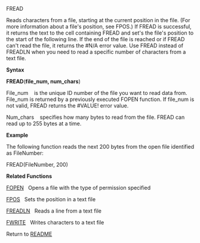 FREAD

Reads characters from a file, starting at the current position in the
file. (For more information about a file's position, see FPOS.) If FREAD
is successful, it returns the text to the cell containing FREAD and
set's the file's position to the start of the following line. If the end
of the file is reached or if FREAD can't read the file, it returns the
\#N/A error value. Use FREAD instead of FREADLN when you need to read a
specific number of characters from a text file.

**Syntax**

**FREAD**(**file\_num, num\_chars**)

File\_num    is the unique ID number of the file you want to read data
from. File\_num is returned by a previously executed FOPEN function. If
file\_num is not valid, FREAD returns the \#VALUE\! error value.

Num\_chars    specifies how many bytes to read from the file. FREAD can
read up to 255 bytes at a time.

**Example**

The following function reads the next 200 bytes from the open file
identified as FileNumber:

FREAD(FileNumber, 200)

**Related Functions**

[FOPEN](FOPEN.md)   Opens a file with the type of permission specified

[FPOS](FPOS.md)   Sets the position in a text file

[FREADLN](FREADLN.md)   Reads a line from a text file

[FWRITE](FWRITE.md)   Writes characters to a text file



Return to [README](README.md)

